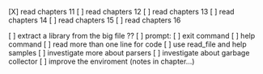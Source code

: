 [X] read chapters 11
[ ] read chapters 12
[ ] read chapters 13
[ ] read chapters 14
[ ] read chapters 15
[ ] read chapters 16

[ ] extract a library from the big file ??
[ ] prompt:
	[ ] exit command
	[ ] help command
	[ ] read more than one line for code
[ ] use read_file and help samples
[ ] investigate more about parsers
[ ] investigate about garbage collector
[ ] improve the enviroment (notes in chapter...)
